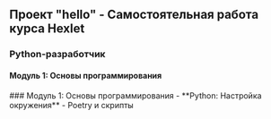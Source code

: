 <h2>Проект "hello" - Самостоятельная работа курса Hexlet</h2>

<h3>Python-разработчик</h3>

<h4>Модуль 1: Основы программирования</h4>
### Модуль 1: Основы программирования
- **Python: Настройка окружения**
  - Poetry и скрипты